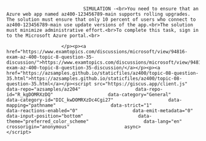 <p class="card-text">
							
								SIMULATION -<br>You need to ensure that an Azure web app named az400-123456789-main supports rolling upgrades. The solution must ensure that only 10 percent of users who connect to az400-123456789-main use update versions of the app.<br>The solution must minimize administrative effort.<br>To complete this task, sign in to the Microsoft Azure portal.<br>
							
						</p><p><a href="https://www.examtopics.com/discussions/microsoft/view/94816-exam-az-400-topic-8-question-35-discussion/">https://www.examtopics.com/discussions/microsoft/view/94816-exam-az-400-topic-8-question-35-discussion/</a></p><p><a href="https://azsamples.github.io/staticfiles/az400/topic-08-question-35.html">https://azsamples.github.io/staticfiles/az400/topic-08-question-35.html</a></p><script src="https://giscus.app/client.js"                    data-repo="azsamples/az204"                    data-repo-id="R_kgDOMRXzDQ"                    data-category="General"                    data-category-id="DIC_kwDOMRXzDc4Cgi27"                    data-mapping="pathname"                    data-strict="1"                    data-reactions-enabled="0"                    data-emit-metadata="0"                    data-input-position="bottom"                    data-theme="preferred_color_scheme"                    data-lang="en"                    crossorigin="anonymous"                    async>                    </script>